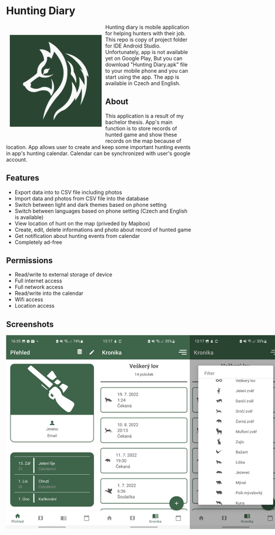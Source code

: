 # Hunting Diary

<img src="readme/ic_launcher_white_wolf-playstore.png" width="250" align="left" height="250" hspace="10" vspace="30">

Hunting diary is mobile application for helping hunters with their job. This repo is copy of project folder for IDE Android Studio. Unfortunately, app is not available yet on Google Play, But you can download "Hunting Diary.apk" file to your mobile phone and you can start using the app. The app is available in Czech and English.

## About
This application is a result of my bachelor thesis. App's main function is to store records of hunted game and show these records on the map because of   location. App allows user to create and keep some important hunting events in app's hunting calendar. Calendar can be synchronized with user's google  account.


## Features
 
 - Export data into to CSV file including photos
 - Import data and photos from CSV file into the database
 - Switch between light and dark themes based on phone setting
 - Switch between languages based on phone setting (Czech and English is available)
 - View location of hunt on the map (priveded by Mapbox)
 - Create, edit, delete informations and photo about record of hunted game
 - Get notification about hunting events from calendar
 - Completely ad-free

## Permissions

- Read/write to external storage of device
- Full internet access
- Full network access
- Read/write into the calendar
- Wifi access
- Location access

## Screenshots
<div style="display: flex; flex-direction:row; gap:30;">
<img src="/readme/homeScreenExample.jpg"  width="250">
<img src="/readme/huntingChronicle.jpg" width="250">
<img src="/readme/animalEnums.jpg"  width="250">
<img src="/readme/detailItemPart1.jpg" width="250">
<img src="/readme/detailAnimalMarker.jpg" width="250">
<img src="/readme/calendarExample.jpg"  width="250">
</div>

